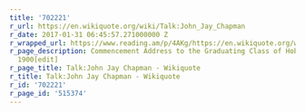 ```yaml
---
title: '702221'
r_url: https://en.wikiquote.org/wiki/Talk:John_Jay_Chapman
r_date: 2017-01-31 06:45:57.271000000 Z
r_wrapped_url: https://www.reading.am/p/4AKg/https://en.wikiquote.org/wiki/Talk:John_Jay_Chapman
r_page_description: Commencement Address to the Graduating Class of Hobart College,
  1900[edit]
r_page_title: Talk:John Jay Chapman - Wikiquote
r_title: Talk:John Jay Chapman - Wikiquote
r_id: '702221'
r_page_id: '515374'
---
```


